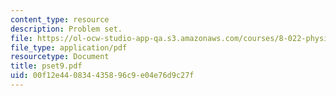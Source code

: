 ```yaml
---
content_type: resource
description: Problem set.
file: https://ol-ocw-studio-app-qa.s3.amazonaws.com/courses/8-022-physics-ii-electricity-and-magnetism-fall-2006/00f12e440834435896c9e04e76d9c27f_pset9.pdf
file_type: application/pdf
resourcetype: Document
title: pset9.pdf
uid: 00f12e44-0834-4358-96c9-e04e76d9c27f
---
```

